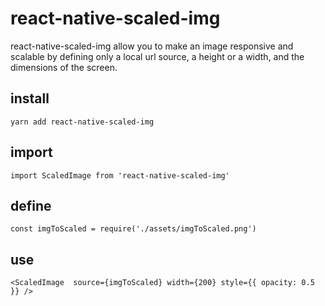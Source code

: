 # react-native-scaled-img
react-native-scaled-img allow you to make an image responsive and scalable by defining only a local url source, a height or a width, and the dimensions of the screen.

## install

`yarn add react-native-scaled-img`

## import

`import ScaledImage from 'react-native-scaled-img'`

## define

`const imgToScaled = require('./assets/imgToScaled.png')`

## use
`<ScaledImage 
    source={imgToScaled}
    width={200}
    style={{ opacity: 0.5 }}
/>`
